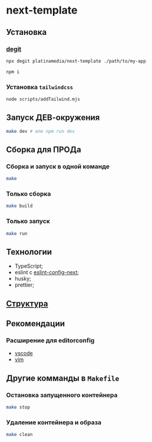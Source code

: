 # next-template

## Установка

### [degit](https://github.com/Rich-Harris/degit)

```bash
npx degit platinamedia/next-template ./path/to/my-app
```

```bash
npm i
```

### Установка `tailwindcss`

```bash
node scripts/addTailwind.mjs
```

## Запуск ДЕВ-окружения

```bash
make dev # или npm run dev
```

## Сборка для ПРОДа

### Сборка и запуск в одной команде

```bash
make
```

### Только сборка

```bash
make build
```

### Только запуск

```bash
make run
```

## Технологии

- TypeScript;
- eslint c [eslint-config-next](https://npmjs.com/package/eslint-config-next);
- husky;
- prettier;

## [Структура](https://github.com/platinamedia/frontend_dock)

## Рекомендации

### Расширение для editorconfig

- [vscode](https://marketplace.visualstudio.com/items?itemName=EditorConfig.EditorConfig)
- [vim](https://github.com/editorconfig/editorconfig-vim)

## Другие комманды в `Makefile`

### Остановка запущенного контейнера

```bash
make stop
```

### Удаление контейнера и образа

```bash
make clean
```
